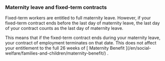 ###  Maternity leave and fixed-term contracts

Fixed-term workers are entitled to full maternity leave. However, if your
fixed-term contract ends before the last day of maternity leave, the last day
of your contract counts as the last day of maternity leave.

This means that if the fixed-term contract ends during your maternity leave,
your contract of employment terminates on that date. This does not affect your
entitlement to the full 26 weeks of [ Maternity Benefit ](/en/social-
welfare/families-and-children/maternity-benefit/) .
